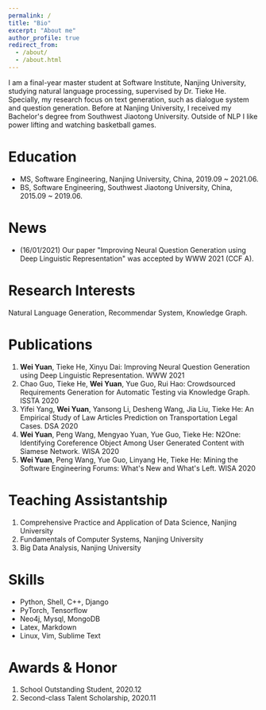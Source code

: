 ```yaml
---
permalink: /
title: "Bio"
excerpt: "About me"
author_profile: true
redirect_from: 
  - /about/
  - /about.html
---
```

I am a final-year master student at Software Institute, Nanjing University, studying natural language processing, supervised by Dr. Tieke He. Specially, my research focus on text generation, such as dialogue system and question generation. Before at Nanjing University, I received my Bachelor's degree from Southwest Jiaotong University. Outside of NLP I like power lifting and watching basketball games. 

Education
======
* MS, Software Engineering, Nanjing University, China, 2019.09 ~ 2021.06.
* BS, Software Engineering, Southwest Jiaotong University, China, 2015.09 ~ 2019.06.

News
======
* (16/01/2021) Our paper "Improving Neural Question Generation using Deep Linguistic Representation" was accepted by WWW 2021 (CCF A).

Research Interests
======
Natural Language Generation, Recommendar System, Knowledge Graph.

Publications
======
1. **Wei Yuan**, Tieke He, Xinyu Dai: Improving Neural Question Generation using Deep Linguistic Representation. WWW 2021
1. Chao Guo, Tieke He, **Wei Yuan**, Yue Guo, Rui Hao: Crowdsourced Requirements Generation for Automatic Testing via Knowledge Graph. ISSTA 2020
1. Yifei Yang, **Wei Yuan**, Yansong Li, Desheng Wang, Jia Liu, Tieke He: An Empirical Study of Law Articles Prediction on Transportation Legal Cases. DSA 2020
1. **Wei Yuan**, Peng Wang, Mengyao Yuan, Yue Guo, Tieke He: N2One: Identifying Coreference Object Among User Generated Content with Siamese Network. WISA 2020
1. **Wei Yuan**, Peng Wang, Yue Guo, Linyang He, Tieke He: Mining the Software Engineering Forums: What's New and What's Left. WISA 2020

Teaching Assistantship
======
1. Comprehensive Practice and Application of Data Science, Nanjing University
1. Fundamentals of Computer Systems, Nanjing University
1. Big Data Analysis, Nanjing University

Skills
======
* Python, Shell, C++, Django
* PyTorch, Tensorflow
* Neo4j, Mysql, MongoDB
* Latex, Markdown
* Linux, Vim, Sublime Text

Awards & Honor
======
1. School Outstanding Student, 2020.12
1. Second-class Talent Scholarship, 2020.11
